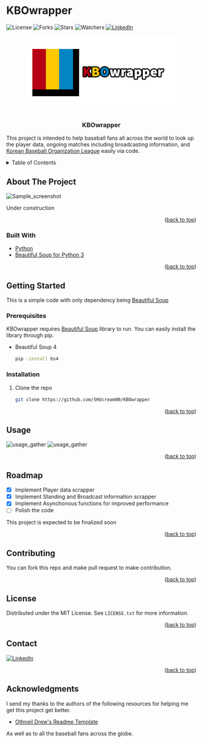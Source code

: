 # KBOwrapper
![License](https://img.shields.io/github/license/SHUcream00/KBOwrapper.svg)
![Forks](https://img.shields.io/github/forks/SHUcream00/KBOwrapper.svg)
![Stars](https://img.shields.io/github/stars/SHUcream00/KBOwrapper.svg)
![Watchers](https://img.shields.io/github/watchers/SHUcream00/KBOwrapper.svg)
[![LinkedIn][linkedin-shield]][linkedin-url]

<div align="center">
  <a href="https://github.com/SHUcream00/KBOwrapper">
    <img src="images/logo.png">
  </a>

  <h3 align="center">KBOwrapper</h3>

</div>

This project is intended to help baseball fans all across the world to look up the player data, ongoing matches including broadcasting information, and  [Korean Baseball Organization League](https://en.wikipedia.org/wiki/KBO_League) easily via code.

<!-- TABLE OF CONTENTS -->
<details>
  <summary>Table of Contents</summary>
  <ol>
    <li>
      <a href="#about-the-project">About The Project</a>
      <ul>
        <li><a href="#built-with">Built With</a></li>
      </ul>
    </li>
    <li>
      <a href="#getting-started">Getting Started</a>
      <ul>
        <li><a href="#prerequisites">Prerequisites</a></li>
        <li><a href="#installation">Installation</a></li>
      </ul>
    </li>
    <li><a href="#usage">Usage</a></li>
    <li><a href="#roadmap">Roadmap</a></li>
    <li><a href="#contributing">Contributing</a></li>
    <li><a href="#license">License</a></li>
    <li><a href="#contact">Contact</a></li>
    <li><a href="#acknowledgments">Acknowledgments</a></li>
  </ol>
</details>



<!-- ABOUT THE PROJECT -->
## About The Project

![Sample_screenshot][example_ss]

Under construction

<p align="right">(<a href="#top">back to top</a>)</p>



### Built With

* [Python](https://www.python.org/)
* [Beautiful Soup for Python 3](https://www.crummy.com/software/BeautifulSoup/bs4/doc/)

<p align="right">(<a href="#top">back to top</a>)</p>



<!-- GETTING STARTED -->
## Getting Started

This is a simple code with only dependency being [Beautiful Soup](https://www.crummy.com/software/BeautifulSoup/bs4/doc/)

### Prerequisites

KBOwrapper requires [Beautiful Soup](https://www.crummy.com/software/BeautifulSoup/bs4/doc/) library to run. 
You can easily install the library through pip.
* Beautiful Soup 4
  ```sh
  pip -install bs4
  ```

### Installation

1. Clone the repo
   ```sh
   git clone https://github.com/SHUcream00/KBOwrapper
   ```

<p align="right">(<a href="#top">back to top</a>)</p>



<!-- USAGE EXAMPLES -->
## Usage

![usage_gather][example_ss2]
![usage_gather][example_ss3]

<p align="right">(<a href="#top">back to top</a>)</p>

<!-- ROADMAP -->
## Roadmap

- [x] Implement Player data scrapper
- [x] Implement Standing and Broadcast information scrapper
- [x] Implement Asynchonous functions for improved performance
- [ ] Polish the code

This project is expected to be finalized soon

<p align="right">(<a href="#top">back to top</a>)</p>



<!-- CONTRIBUTING -->
## Contributing

You can fork this repo and make pull request to make contribution.

<p align="right">(<a href="#top">back to top</a>)</p>



<!-- LICENSE -->
## License

Distributed under the MIT License. See `LICENSE.txt` for more information.

<p align="right">(<a href="#top">back to top</a>)</p>



<!-- CONTACT -->
## Contact

[![LinkedIn][linkedin-shield]][linkedin-url]

<p align="right">(<a href="#top">back to top</a>)</p>



<!-- ACKNOWLEDGMENTS -->
## Acknowledgments

I send my thanks to the authors of the following resources for helping me get this project get better.

* [Othneil Drew's Readme Template](https://github.com/othneildrew/Best-README-Template)

As well as to all the baseball fans across the globe.

<!-- MARKDOWN LINKS & IMAGES -->
<!-- https://www.markdownguide.org/basic-syntax/#reference-style-links -->
[linkedin-shield]: https://img.shields.io/badge/LinkedIn-0077B5?style=for-the-badge&logo=linkedin&logoColor=white
[linkedin-url]: https://www.linkedin.com/in/joon-won-choi
[example_ss]: images/example.png
[example_ss2]: images/MPI_Gather.gif
[example_ss3]: images/MPI_Scatter.gif
[logo]: images/logo.png

